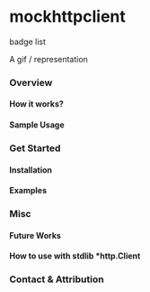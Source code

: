 # mockhttpclient

badge list

A gif / representation

### Overview

#### How it works?

#### Sample Usage

### Get Started

#### Installation

#### Examples

### Misc

#### Future Works

#### How to use with stdlib \*http.Client

### Contact & Attribution
